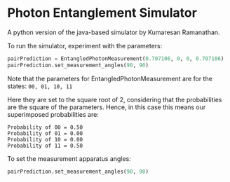 # Photon Entanglement Simulator

A python version of the java-based simulator by Kumaresan Ramanathan. 

To run the simulator, experiment with the parameters:

```python
pairPrediction = EntangledPhotonMeasurement(0.707106, 0, 0, 0.707106)
pairPrediction.set_measurement_angles(90, 90)
```

Note that the parameters for EntangledPhotonMeasurement are for the states: `00, 01, 10, 11`

Here they are set to the square root of 2, considering that the probabilities are the square of the parameters.
Hence, in this case this means our superimposed probabilities are: 

```text
Probability of 00 = 0.50
Probability of 01 = 0.00
Probability of 10 = 0.00
Probability of 11 = 0.50
```

To set the measurement apparatus angles:

```python
pairPrediction.set_measurement_angles(90, 90)
```

